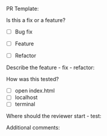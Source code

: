 PR Template:

Is this a fix or a feature?
- [ ] Bug fix
- [ ] Feature
- [ ] Refactor


Describe the feature - fix - refactor:

How was this tested?
- [ ] open index.html
- [ ] localhost
- [ ] terminal

Where should the reviewer start - test:


Additional comments:
